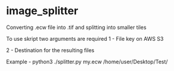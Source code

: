 # image_splitter
Converting .ecw file into .tif and splitting into smaller tiles

To use skript two arguments are required
1 - File key on AWS S3

2 - Destination for the resulting files

Example - python3 ./splitter.py my.ecw /home/user/Desktop/Test/
